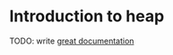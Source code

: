 # Introduction to heap

TODO: write [great documentation](http://jacobian.org/writing/great-documentation/what-to-write/)
